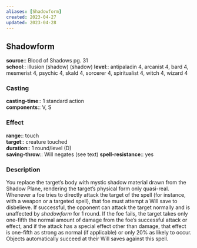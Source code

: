 ```yaml
---
aliases: [Shadowform]
created: 2023-04-27
updated: 2023-04-28
---
```


## Shadowform

**source**:: Blood of Shadows pg. 31  
**school**:: illusion (shadow) (shadow)
**level**:: antipaladin 4, arcanist 4, bard 4, mesmerist 4, psychic 4, skald 4, sorcerer 4, spiritualist 4, witch 4, wizard 4

### Casting

**casting-time**:: 1 standard action  
**components**:: V, S

### Effect

**range**:: touch  
**target**:: creature touched  
**duration**:: 1 round/level (D)  
**saving-throw**:: Will negates (see text)
**spell-resistance**:: yes

### Description

You replace the target’s body with mystic shadow material drawn from the Shadow Plane, rendering the target’s physical form only quasi-real. Whenever a foe tries to directly attack the target of the spell (for instance, with a weapon or a targeted spell), that foe must attempt a Will save to disbelieve. If successful, the opponent can attack the target normally and is unaffected by *shadowform* for 1 round. If the foe fails, the target takes only one-fifth the normal amount of damage from the foe’s successful attack or effect, and if the attack has a special effect other than damage, that effect is one-fifth as strong as normal (if applicable) or only 20% as likely to occur. Objects automatically succeed at their Will saves against this spell.
